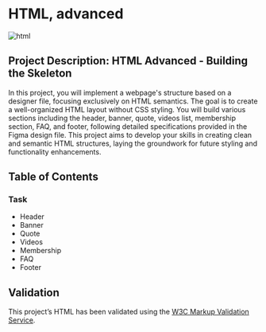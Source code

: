 #  HTML, advanced
![html](https://github.com/user-attachments/assets/14203162-98cc-4d5d-a99d-0cb00d4928f7)
## Project Description: HTML Advanced - Building the Skeleton

In this project, you will implement a webpage's structure based on a designer file, focusing exclusively on HTML semantics. The goal is to create a well-organized HTML layout without CSS styling. You will build various sections including the header, banner, quote, videos list, membership section, FAQ, and footer, following detailed specifications provided in the Figma design file. This project aims to develop your skills in creating clean and semantic HTML structures, laying the groundwork for future styling and functionality enhancements.

## Table of Contents
### Task

- Header
- Banner
- Quote 
- Videos
- Membership
- FAQ
- Footer

## Validation

This project’s HTML has been validated using the [W3C Markup Validation Service](https://validator.w3.org).

